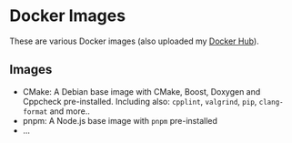 # Docker Images

These are various Docker images (also uploaded my [Docker Hub](https://hub.docker.com/repositories/danger89)).

## Images

- CMake: A Debian base image with CMake, Boost, Doxygen and Cppcheck pre-installed. Including also: `cpplint`, `valgrind`, `pip`, `clang-format` and more..
- pnpm: A Node.js base image with `pnpm` pre-installed
- ...
